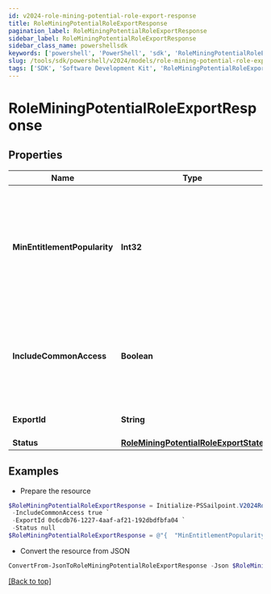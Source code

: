 ```yaml
---
id: v2024-role-mining-potential-role-export-response
title: RoleMiningPotentialRoleExportResponse
pagination_label: RoleMiningPotentialRoleExportResponse
sidebar_label: RoleMiningPotentialRoleExportResponse
sidebar_class_name: powershellsdk
keywords: ['powershell', 'PowerShell', 'sdk', 'RoleMiningPotentialRoleExportResponse', 'V2024RoleMiningPotentialRoleExportResponse'] 
slug: /tools/sdk/powershell/v2024/models/role-mining-potential-role-export-response
tags: ['SDK', 'Software Development Kit', 'RoleMiningPotentialRoleExportResponse', 'V2024RoleMiningPotentialRoleExportResponse']
---
```



# RoleMiningPotentialRoleExportResponse

## Properties

Name | Type | Description | Notes
------------ | ------------- | ------------- | -------------
**MinEntitlementPopularity** | **Int32** | The minimum popularity among identities in the role which an entitlement must have to be included in the report | [optional] 
**IncludeCommonAccess** | **Boolean** | If false, do not include entitlements that are highly popular among the entire orginization | [optional] 
**ExportId** | **String** | ID used to reference this export | [optional] 
**Status** | [**RoleMiningPotentialRoleExportState**](role-mining-potential-role-export-state) |  | [optional] 

## Examples

- Prepare the resource
```powershell
$RoleMiningPotentialRoleExportResponse = Initialize-PSSailpoint.V2024RoleMiningPotentialRoleExportResponse  -MinEntitlementPopularity 0 `
 -IncludeCommonAccess true `
 -ExportId 0c6cdb76-1227-4aaf-af21-192dbdfbfa04 `
 -Status null
$RoleMiningPotentialRoleExportResponse = @"{  "MinEntitlementPopularity": "0", "IncludeCommonAccess": true, "ExportId": "0c6cdb76-1227-4aaf-af21-192dbdfbfa04", "Status": null }"@
```

- Convert the resource from JSON
```powershell
ConvertFrom-JsonToRoleMiningPotentialRoleExportResponse -Json $RoleMiningPotentialRoleExportResponse
```


[[Back to top]](#) 

